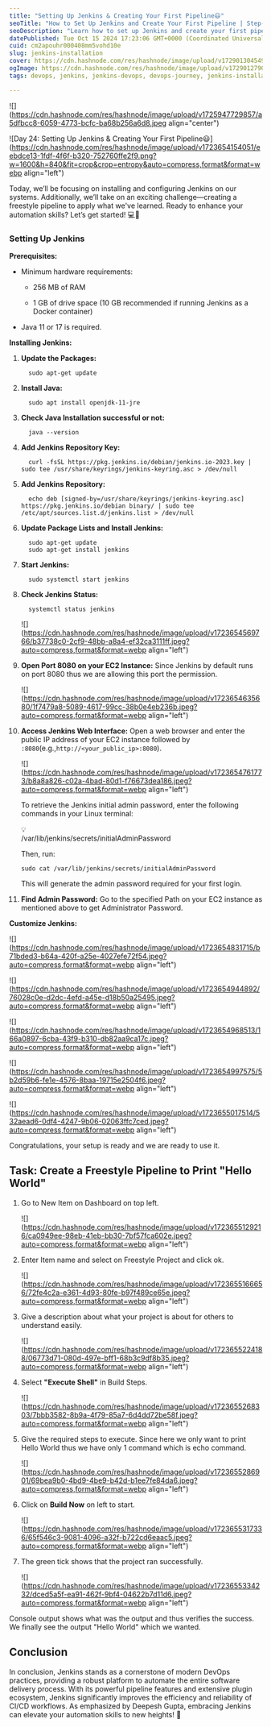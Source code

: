 ```yaml
---
title: "Setting Up Jenkins & Creating Your First Pipeline😃"
seoTitle: "How to Set Up Jenkins and Create Your First Pipeline | Step-by-Step Gu"
seoDescription: "Learn how to set up Jenkins and create your first pipeline in this comprehensive guide by Deepesh Gupta. Enhance your DevOps skills and automate your CI/CD"
datePublished: Tue Oct 15 2024 17:23:06 GMT+0000 (Coordinated Universal Time)
cuid: cm2apouhr000408mm5vohd10e
slug: jenkins-installation
cover: https://cdn.hashnode.com/res/hashnode/image/upload/v1729013045498/b9decc8a-370f-4271-a941-bd9bcdd70ba2.png
ogImage: https://cdn.hashnode.com/res/hashnode/image/upload/v1729012790515/11519552-cd4a-4341-b1b5-d740a5d2a397.png
tags: devops, jenkins, jenkins-devops, devops-journey, jenkins-installation, devopscommunity, deepeshmlgupta

---
```


![](https://cdn.hashnode.com/res/hashnode/image/upload/v1725947729857/a5dfbcc8-6059-4773-bcfc-ba68b256a6d8.jpeg align="center")

![Day 24: Setting Up Jenkins & Creating Your First Pipeline😃](https://cdn.hashnode.com/res/hashnode/image/upload/v1723654154051/eebdce13-1fdf-4f6f-b320-752760ffe2f9.png?w=1600&h=840&fit=crop&crop=entropy&auto=compress,format&format=webp align="left")

Today, we’ll be focusing on installing and configuring Jenkins on our systems. Additionally, we’ll take on an exciting challenge—creating a freestyle pipeline to apply what we've learned. Ready to enhance your automation skills? Let’s get started! 💻🔧

### **Setting Up Jenkins**

**Prerequisites:**

* Minimum hardware requirements:
    
    * 256 MB of RAM
        
    * 1 GB of drive space (10 GB recommended if running Jenkins as a Docker container)
        
* Java 11 or 17 is required.
    

**Installing Jenkins:**

1. **Update the Packages:**
    
    ```plaintext
      sudo apt-get update
    ```
    
2. **Install Java:**
    
    ```plaintext
      sudo apt install openjdk-11-jre
    ```
    
3. **Check Java Installation successful or not:**
    
    ```plaintext
      java --version
    ```
    
4. **Add Jenkins Repository Key:**
    
    ```plaintext
      curl -fsSL https://pkg.jenkins.io/debian/jenkins.io-2023.key | sudo tee /usr/share/keyrings/jenkins-keyring.asc > /dev/null
    ```
    
5. **Add Jenkins Repository:**
    
    ```plaintext
      echo deb [signed-by=/usr/share/keyrings/jenkins-keyring.asc] https://pkg.jenkins.io/debian binary/ | sudo tee /etc/apt/sources.list.d/jenkins.list > /dev/null
    ```
    
6. **Update Package Lists and Install Jenkins:**
    
    ```plaintext
      sudo apt-get update
      sudo apt-get install jenkins
    ```
    
7. **Start Jenkins:**
    
    ```plaintext
      sudo systemctl start jenkins
    ```
    
8. **Check Jenkins Status:**
    
    ```plaintext
      systemctl status jenkins
    ```
    
    ![](https://cdn.hashnode.com/res/hashnode/image/upload/v1723654569766/b37738c0-2cf9-48bb-a8a4-ef32ca3111ff.jpeg?auto=compress,format&format=webp align="left")
    
9. **Open Port 8080 on your EC2 Instance:** Since Jenkins by default runs on port 8080 thus we are allowing this port the permission.
    
    ![](https://cdn.hashnode.com/res/hashnode/image/upload/v1723654635680/1f7479a8-5089-4617-99cc-38b0e4eb236b.jpeg?auto=compress,format&format=webp align="left")
    
10. **Access Jenkins Web Interface:** Open a web browser and enter the public IP address of your EC2 instance followed by `:8080`(e.g.,`http://<your_public_ip>:8080`).
    
    ![](https://cdn.hashnode.com/res/hashnode/image/upload/v1723654761773/b8a8a826-c02a-4bad-80d1-f76673dea186.jpeg?auto=compress,format&format=webp align="left")
    
    To retrieve the Jenkins initial admin password, enter the following commands in your Linux terminal:
    
    <div data-node-type="callout">
    <div data-node-type="callout-emoji">💡</div>
    <div data-node-type="callout-text">/var/lib/jenkins/secrets/initialAdminPassword</div>
    </div>
    
    Then, run:
    
    ```plaintext
    sudo cat /var/lib/jenkins/secrets/initialAdminPassword
    ```
    
    This will generate the admin password required for your first login.
    
11. **Find Admin Password:** Go to the specified Path on your EC2 instance as mentioned above to get Administrator Password.
    

**Customize Jenkins:**

![](https://cdn.hashnode.com/res/hashnode/image/upload/v1723654831715/b71bded3-b64a-420f-a25e-4027efe72f54.jpeg?auto=compress,format&format=webp align="left")

![](https://cdn.hashnode.com/res/hashnode/image/upload/v1723654944892/76028c0e-d2dc-4efd-a45e-d18b50a25495.jpeg?auto=compress,format&format=webp align="left")

![](https://cdn.hashnode.com/res/hashnode/image/upload/v1723654968513/166a0897-6cba-43f9-b310-db82aa9ca17c.jpeg?auto=compress,format&format=webp align="left")

![](https://cdn.hashnode.com/res/hashnode/image/upload/v1723654997575/5b2d59b6-fe1e-4576-8baa-19715e2504f6.jpeg?auto=compress,format&format=webp align="left")

![](https://cdn.hashnode.com/res/hashnode/image/upload/v1723655017514/532aead6-0df4-4247-9b06-02063ffc7ced.jpeg?auto=compress,format&format=webp align="left")

Congratulations, your setup is ready and we are ready to use it.

## Task: Create a Freestyle Pipeline to Print "Hello World"

1. Go to New Item on Dashboard on top left.
    
    ![](https://cdn.hashnode.com/res/hashnode/image/upload/v1723655129216/ca0949ee-98eb-41eb-bb30-7bf57fca602e.jpeg?auto=compress,format&format=webp align="left")
    
2. Enter Item name and select on Freestyle Project and click ok.
    
    ![](https://cdn.hashnode.com/res/hashnode/image/upload/v1723655166656/72fe4c2a-e361-4d93-80fe-b97f489ce65e.jpeg?auto=compress,format&format=webp align="left")
    
3. Give a description about what your project is about for others to understand easily.
    
    ![](https://cdn.hashnode.com/res/hashnode/image/upload/v1723655224188/06773d71-080d-497e-bff1-68b3c9df8b35.jpeg?auto=compress,format&format=webp align="left")
    
4. Select **"Execute Shell"** in Build Steps.
    
    ![](https://cdn.hashnode.com/res/hashnode/image/upload/v1723655268303/7bbb3582-8b9a-4f79-85a7-6d4dd72be58f.jpeg?auto=compress,format&format=webp align="left")
    
5. Give the required steps to execute. Since here we only want to print Hello World thus we have only 1 command which is echo command.
    
    ![](https://cdn.hashnode.com/res/hashnode/image/upload/v1723655286901/69bea9b0-4bd9-4be9-b42d-b1ee7fe84da6.jpeg?auto=compress,format&format=webp align="left")
    
6. Click on **Build Now** on left to start.
    
    ![](https://cdn.hashnode.com/res/hashnode/image/upload/v1723655317336/65f546c3-9081-4096-a32f-b722cd6eaac5.jpeg?auto=compress,format&format=webp align="left")
    
7. The green tick shows that the project ran successfully.
    
    ![](https://cdn.hashnode.com/res/hashnode/image/upload/v1723655334232/dced5a5f-ea91-462f-9bf4-04622b7d11d6.jpeg?auto=compress,format&format=webp align="left")
    

Console output shows what was the output and thus verifies the success. We finally see the output "Hello World" which we wanted.

## Conclusion

In conclusion, Jenkins stands as a cornerstone of modern DevOps practices, providing a robust platform to automate the entire software delivery process. With its powerful pipeline features and extensive plugin ecosystem, Jenkins significantly improves the efficiency and reliability of CI/CD workflows. As emphasized by Deepesh Gupta, embracing Jenkins can elevate your automation skills to new heights! 🚀